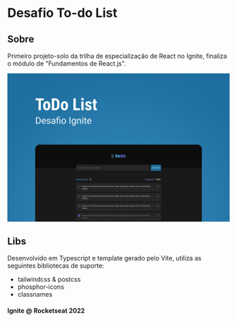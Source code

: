 # Desafio To-do List

## Sobre

Primeiro projeto-solo da trilha de especialização de React no Ignite, finaliza o módulo de "Fundamentos de React.js".

![Capa do desafio](./src/assets/capa.png)

## Libs

Desenvolvido em Typescript e template gerado pelo Vite, utiliza as seguintes bibliotecas de suporte:

-  tailwindcss & postcss
-  phosphor-icons
-  classnames

#### Ignite @ Rocketseat 2022

